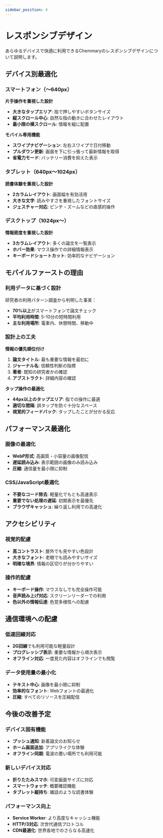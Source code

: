 ```yaml
---
sidebar_position: 4
---
```


# レスポンシブデザイン

あらゆるデバイスで快適に利用できるChemmaryのレスポンシブデザインについて説明します。

## デバイス別最適化

### スマートフォン（〜640px）
**片手操作を重視した設計**

- **大きなタップエリア**: 指で押しやすいボタンサイズ
- **縦スクロール中心**: 自然な指の動きに合わせたレイアウト
- **最小限の横スクロール**: 情報を縦に配置

**モバイル専用機能**
- **スワイプナビゲーション**: 左右スワイプで日付移動
- **プルダウン更新**: 画面を下に引っ張って最新情報を取得
- **省電力モード**: バッテリー消費を抑えた表示

### タブレット（640px〜1024px）
**読書体験を重視した設計**

- **2カラムレイアウト**: 画面幅を有効活用
- **大きな文字**: 読みやすさを重視したフォントサイズ
- **ジェスチャー対応**: ピンチ・ズームなどの直感的操作

### デスクトップ（1024px〜）
**情報密度を重視した設計**

- **3カラムレイアウト**: 多くの論文を一覧表示
- **ホバー効果**: マウス操作での詳細情報表示
- **キーボードショートカット**: 効率的なナビゲーション

## モバイルファーストの理由

### 利用データに基づく設計
研究者の利用パターン調査から判明した事実：

- **70%以上**がスマートフォンで論文チェック
- **平均利用時間**: 5-10分の短時間利用
- **主な利用場所**: 電車内、休憩時間、移動中

### 設計上の工夫

**情報の優先順位付け**
1. **論文タイトル**: 最も重要な情報を最初に
2. **ジャーナル名**: 信頼性判断の指標
3. **著者**: 既知の研究者かの確認
4. **アブストラクト**: 詳細内容の確認

**タップ操作の最適化**
- **44px以上のタップエリア**: 指での操作に最適
- **適切な間隔**: 誤タップを防ぐ十分なスペース
- **視覚的フィードバック**: タップしたことが分かる反応

## パフォーマンス最適化

### 画像の最適化
- **WebP形式**: 高画質・小容量の画像配信
- **遅延読み込み**: 表示範囲の画像のみ読み込み
- **圧縮**: 通信量を最小限に抑制

### CSS/JavaScript最適化
- **不要なコード除去**: 軽量化でもとも高速表示
- **重要でない処理の遅延**: 初期表示を最優先
- **ブラウザキャッシュ**: 繰り返し利用での高速化

## アクセシビリティ

### 視覚的配慮
- **高コントラスト**: 屋外でも見やすい色設計
- **大きなフォント**: 老眼でも読みやすいサイズ
- **明確な境界**: 情報の区切りが分かりやすい

### 操作的配慮
- **キーボード操作**: マウスなしでも完全操作可能
- **音声読み上げ対応**: スクリーンリーダーでの利用
- **色以外の情報伝達**: 色覚多様性への配慮

## 通信環境への配慮

### 低速回線対応
- **2G回線**でも利用可能な軽量設計
- **プログレッシブ表示**: 重要な情報から順次表示
- **オフライン対応**: 一度見た内容はオフラインでも閲覧

### データ使用量の最小化
- **テキスト中心**: 画像を最小限に抑制
- **効率的なフォント**: Webフォントの最適化
- **圧縮**: すべてのリソースを圧縮配信

## 今後の改善予定

### デバイス固有機能
- **プッシュ通知**: 新着論文のお知らせ
- **ホーム画面追加**: アプリライクな体験
- **オフライン同期**: 電波の悪い場所でも利用可能

### 新しいデバイス対応
- **折りたたみスマホ**: 可変画面サイズに対応
- **スマートウォッチ**: 概要確認機能
- **タブレット縦持ち**: 雑誌のような読書体験

### パフォーマンス向上
- **Service Worker**: より高度なキャッシュ機能
- **HTTP/3対応**: 次世代通信プロトコル
- **CDN最適化**: 世界各地でのさらなる高速化